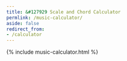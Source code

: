 ```yaml
---
title: &#127929 Scale and Chord Calculator
permlink: /music-calculator/
aside: false
redirect_from:
- /calculator
---
```


{% include music-calculator.html %}